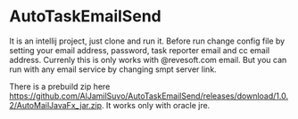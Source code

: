 # AutoTaskEmailSend

It is an intellij project, just clone and run it. Before run change config file by setting your email address, password, task reporter email and cc email address.
Currenly this is only works with @revesoft.com email. But you can run with any email service by changing smpt server link.

There is a prebuild zip here https://github.com/AlJamilSuvo/AutoTaskEmailSend/releases/download/1.0.2/AutoMailJavaFx_jar.zip. It works only with oracle jre. 
